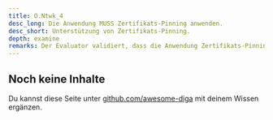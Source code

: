```yaml
---
title: O.Ntwk_4
desc_long: Die Anwendung MUSS Zertifikats-Pinning anwenden.
desc_short: Unterstützung von Zertifikats-Pinning.
depth: examine
remarks: Der Evaluator validiert, dass die Anwendung Zertifikats-Pinning unterstützt und dieses wirksam umsetzt.
---
```


## Noch keine Inhalte

Du kannst diese Seite unter [github.com/awesome-diga](https://github.com/awesome-diga/tr-faq) mit deinem Wissen ergänzen.
